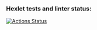 ### Hexlet tests and linter status:
[![Actions Status](https://github.com/vitaly-bv/layout-designer-bootstrap-project-59/workflows/hexlet-check/badge.svg)](https://github.com/vitaly-bv/layout-designer-bootstrap-project-59/actions)